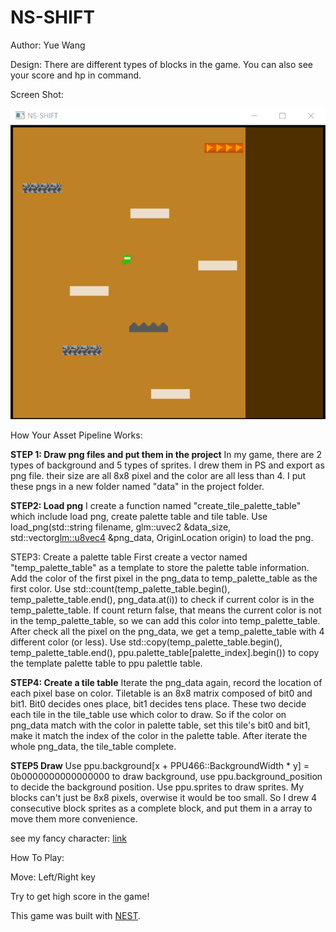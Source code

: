 # NS-SHIFT

Author: Yue Wang

Design: There are different types of blocks in the game. You can also see your score and hp in command.

Screen Shot:

![Screen Shot](screenshot.png)

How Your Asset Pipeline Works:

**STEP 1: Draw png files and put them in the project**
In my game, there are 2 types of background and 5 types of sprites. I drew them in PS and export as png file. their size are all 8x8 pixel and the color are all less than 4. I put these pngs in a new folder named "data" in the project folder.

**STEP2: Load png**
I create a function named "create_tile_palette_table" which include load png, create palette table and tile table. Use load_png(std::string filename, glm::uvec2 &data_size, std::vector<glm::u8vec4> &png_data, OriginLocation origin) to load the png.

STEP3: Create a palette table
First create a vector named "temp_palette_table" as a template to store the palette table information. Add the color of the first pixel in the png_data to temp_palette_table as the first color. Use std::count(temp_palette_table.begin(), temp_palette_table.end(), png_data.at(i)) to check if current color is in the temp_palette_table. If count return false, that means the current color is not in the temp_palette_table, so we can add this color into temp_palette_table. After check all the pixel on the png_data, we get a temp_palette_table with 4 different color (or less). Use std::copy(temp_palette_table.begin(), temp_palette_table.end(), ppu.palette_table[palette_index].begin()) to copy the template palette table to ppu palettle table.

**STEP4: Create a tile table**
Iterate the png_data again, record the location of each pixel base on color. Tiletable is an 8x8 matrix composed of bit0 and bit1. Bit0 decides ones place, bit1 decides tens place. These two decide each tile in the tile_table use which color to draw. So if the color on png_data match with the color in palette table, set this tile's bit0 and bit1, make it match the index of the color in the palette table. After iterate the whole png_data, the tile_table complete.

**STEP5 Draw**
Use ppu.background[x + PPU466::BackgroundWidth * y] = 0b0000000000000000 to draw background, use ppu.background_position to decide the background position.
Use ppu.sprites to draw sprites. My blocks can't just be 8x8 pixels, overwise it would be too small. So I drew 4 consecutive block sprites as a complete block, and put them in a array to move them more convenience.

see my fancy character: [link](data/)

How To Play:

Move: Left/Right key

Try to get high score in the game!

This game was built with [NEST](NEST.md).

